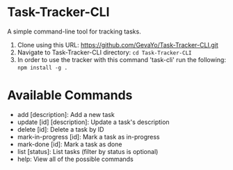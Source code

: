 # Task-Tracker-CLI

A simple command-line tool for tracking tasks.

1. Clone using this URL: https://github.com/GevaYo/Task-Tracker-CLI.git
2. Navigate to Task-Tracker-CLI directory: `cd Task-Tracker-CLI`
3. In order to use the tracker with this command 'task-cli' run the following: `npm install -g .`

# Available Commands

- add [description]: Add a new task
- update [id] [description]: Update a task's description
- delete [id]: Delete a task by ID
- mark-in-progress [id]: Mark a task as in-progress
- mark-done [id]: Mark a task as done
- list [status]: List tasks (filter by status is optional)
- help: View all of the possible commands
